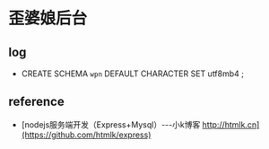 # 歪婆娘后台

## log

* CREATE SCHEMA `wpn` DEFAULT CHARACTER SET utf8mb4 ;

## reference

* [nodejs服务端开发（Express+Mysql）---小k博客 http://htmlk.cn](https://github.com/htmlk/express)